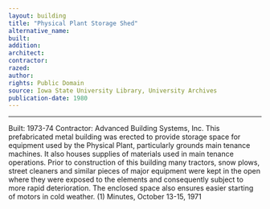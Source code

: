 ```yaml
---
layout: building
title: "Physical Plant Storage Shed"
alternative_name: 
built: 
addition:
architect: 
contractor: 
razed: 
author:
rights: Public Domain
source: Iowa State University Library, University Archives
publication-date: 1980 
---
```

---

Built: 1973-74 Contractor: Advanced Building Systems, Inc. 
This prefabricated metal building was erected to provide storage space for equipment used by the Physical Plant, particularly grounds main tenance machines. It also houses supplies of materials used in main tenance operations. 
Prior to construction of this building many tractors, snow plows, street cleaners and similar pieces of major equipment were kept in the open where they were exposed to the elements and consequently subject to more rapid deterioration. The enclosed space also ensures easier starting of motors in cold weather. 
(1) Minutes, October 13-15, 1971